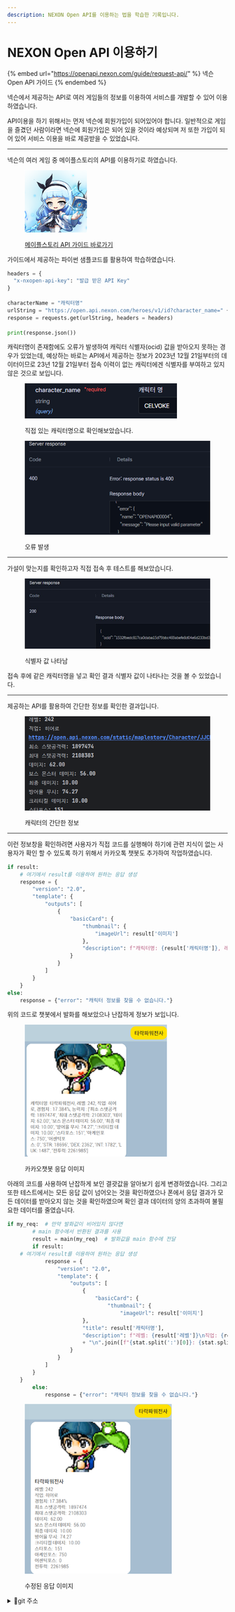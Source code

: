 ```yaml
---
description: NEXON Open API를 이용하는 법을 학습한 기록입니다.
---
```


# NEXON Open API 이용하기

{% embed url="https://openapi.nexon.com/guide/request-api/" %}
넥슨Open API 가이드
{% endembed %}

넥슨에서 제공하는 API로 여러 게임들의 정보를 이용하여 서비스를 개발할 수 있어 이용하였습니다.

API이용을 하기 위해서는 먼저 넥슨에 회원가입이 되어있어야 합니다. 일반적으로 게임을 즐겼던 사람이라면 넥슨에 회원가입은 되어 있을 것이라 예상되며 저 또한 가입이 되어 있어 서비스 이용을 바로 제공받을 수 있었습니다.

***

넥슨의 여러 게임 중 메이플스토리의 API를 이용하기로 하였습니다.

<figure><img src="../../../.gitbook/assets/1.png" alt="" width="142"><figcaption><p><a href="https://openapi.nexon.com/game/maplestory/?id=22">메이플스토리 API 가이드 바로가기</a></p></figcaption></figure>

가이드에서 제공하는 파이썬 샘플코드를 활용하여 학습하였습니다.

```python
headers = {
  "x-nxopen-api-key": "발급 받은 API Key"
}

characterName = "캐릭터명"
urlString = "https://open.api.nexon.com/heroes/v1/id?character_name=" + characterName
response = requests.get(urlString, headers = headers)

print(response.json())
```

캐릭터명이 존재함에도 오류가 발생하여 캐릭터 식별자(ocid) 값을 받아오지 못하는 경우가 있었는데, 예상하는 바로는 API에서 제공하는 정보가 2023년 12월 21일부터의 데이터이므로 23년 12월 21일부터 접속 이력이 없는 캐릭터에겐 식별자를 부여하고 있지 않은 것으로 보입니다.

<figure><img src="../../../.gitbook/assets/2.PNG" alt=""><figcaption><p>직접 있는 캐릭터명으로 확인해보았습니다.</p></figcaption></figure>

<figure><img src="../../../.gitbook/assets/3.PNG" alt=""><figcaption><p>오류 발생</p></figcaption></figure>

***

가설이 맞는지를 확인하고자 직접 접속 후 테스트를 해보았습니다.

<figure><img src="../../../.gitbook/assets/Screenshot 2024-02-19 at 09.24.28.JPG" alt=""><figcaption><p>식별자 값 나타남</p></figcaption></figure>

접속 후에 같은 캐릭터명을 넣고 확인 결과 식별자 값이 나타나는 것을 볼 수 있었습니다.

***

제공하는 API를 활용하여 간단한 정보를 확인한 결과입니다.

<figure><img src="../../../.gitbook/assets/4.PNG" alt=""><figcaption><p>캐릭터의 간단한 정보</p></figcaption></figure>

***

이런 정보창을 확인하려면 사용자가 직접 코드를 실행해야 하기에 관련 지식이 없는 사용자가 확인 할 수 있도록 하기 위해서 카카오톡 챗봇도 추가하여 작업하였습니다.

```python
if result:
    # 여기에서 result를 이용하여 원하는 응답 생성
    response = {
        "version": "2.0",
        "template": {
            "outputs": [
                {
                    "basicCard": {
                        "thumbnail": {
                            "imageUrl": result['이미지']
                        },
                        "description": f"캐릭터명: {result['캐릭터명']}, 레벨: {result['레벨']}, 직업: {result['직업']}, 경험치 : {result['경험치']}%, 능력치 : {result['능력치']}"
                    }
                }
            ]
        }
    }
else:
    response = {"error": "캐릭터 정보를 찾을 수 없습니다."}
```

위의 코드로 챗봇에서 발화를 해보았으나 난잡하게 정보가 보입니다.

<figure><img src="../../../.gitbook/assets/image (1) (1) (1).png" alt="" width="325"><figcaption><p>카카오챗봇 응답 이미지</p></figcaption></figure>

아래의 코드를 사용하여 난잡하게 보인 결괏값을 알아보기 쉽게 변경하였습니다. 그리고 또한 테스트에서는 모든 응답 값이 넘어오는 것을 확인하였으나 폰에서 응답 결과가 모든 데이터를 받아오지 않는 것을 확인하였으며 확인 결과 데이터의 양의 초과하여 불필요한 데이터를 줄였습니다.

```python
if my_req:  # 만약 발화값이 비어있지 않다면
        # main 함수에서 반환된 결과를 사용
        result = main(my_req)  # 발화값을 main 함수에 전달
        if result:
    # 여기에서 result를 이용하여 원하는 응답 생성
            response = {
                "version": "2.0",
                "template": {
                    "outputs": [
                        {
                            "basicCard": {
                                "thumbnail": {
                                    "imageUrl": result['이미지']
                        },
                        "title": result['캐릭터명'],
                        "description": f"레벨: {result['레벨']}\n직업: {result['직업']}\n경험치: {result['경험치']}%\n"
                        + "\n".join([f"{stat.split(':')[0]}: {stat.split(':')[1]}" for stat in result['능력치']])
                    }
                }
            ]
        }
    }
        else:
            response = {"error": "캐릭터 정보를 찾을 수 없습니다."}
```

<figure><img src="../../../.gitbook/assets/image (3).png" alt="" width="336"><figcaption><p>수정된 응답 이미지</p></figcaption></figure>



<details>

<summary>🔎git 주소</summary>

[메이플 정보 챗봇](https://github.com/jks92-bb/studyone/tree/main/Python/maplechatbot)

</details>
